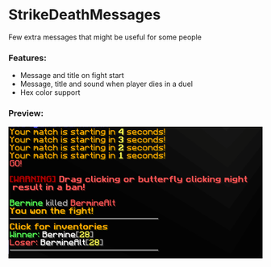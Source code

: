 # StrikeDeathMessages
Few extra messages that might be useful for some people

### Features:
- Message and title on fight start
- Message, title and sound when player dies in a duel
- Hex color support

### Preview:

![alt text](preview.png)